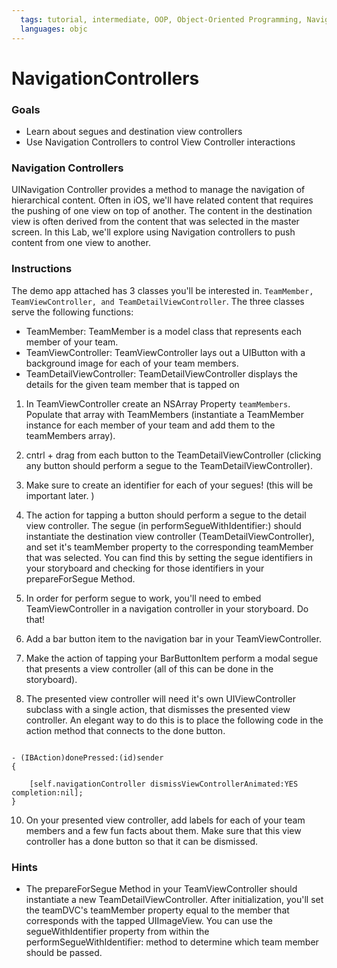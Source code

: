 ```yaml
---
  tags: tutorial, intermediate, OOP, Object-Oriented Programming, Navigation 
  languages: objc
---
```


NavigationControllers
=========

### Goals 

- Learn about segues and destination view controllers 
- Use Navigation Controllers to control View Controller interactions 
 

### Navigation Controllers  

UINavigation Controller provides a method to manage the navigation of hierarchical content.  Often in iOS, we'll have related content that requires the pushing of one view on top of another.  The content in the destination view is often derived from the content that was selected in the master screen.  In this Lab, we'll explore using Navigation controllers to push content from one view to another.  


### Instructions 

The demo app attached has 3 classes you'll be interested in.  `TeamMember, TeamViewController, and TeamDetailViewController`.  The three classes serve the following functions: 

- TeamMember: TeamMember is a model class that represents each member of your team.  
- TeamViewController: TeamViewController lays out a UIButton with a background image for each of your team members.
- TeamDetailViewController: TeamDetailViewController displays the details for the given team member that is tapped on

1. In TeamViewController create an NSArray Property `teamMembers`.  Populate that array with TeamMembers (instantiate a TeamMember instance for each member of your team and add them to the teamMembers array).  
3. cntrl + drag from each button to the TeamDetailViewController (clicking any button should perform a segue to the TeamDetailViewController).  
4. Make sure to create an identifier for each of your segues! (this will be important later. ) 
5. The action for tapping a button should perform a segue to the detail view controller.  The segue (in performSegueWithIdentifier:) should instantiate the destination view controller (TeamDetailViewController), and set it's teamMember property to the corresponding teamMember that was selected. You can find this by setting the segue identifiers in your storyboard and checking for those identifiers in your prepareForSegue Method.

6. In order for perform segue to work, you'll need to embed TeamViewController in a navigation controller in your storyboard. Do that! 
7. Add a bar button item to the navigation bar in your TeamViewController.  
8. Make the action of tapping your BarButtonItem perform a modal segue that presents a view controller (all of this can be done in the storyboard).  
9. The presented view controller will need it's own UIViewController subclass with a single action, that dismisses the presented view controller.  An elegant way to do this is to place the following code in the action method that connects to the done button.   

```objc

- (IBAction)donePressed:(id)sender 
{

	[self.navigationController dismissViewControllerAnimated:YES completion:nil];
}

```  
10. On your presented view controller, add labels for each of your team members and a few fun facts about them.  Make sure that this view controller has a done button so that it can be dismissed.  


### Hints

- The prepareForSegue Method in your TeamViewController should instantiate a new TeamDetailViewController.  After initialization, you'll set the teamDVC's teamMember property equal to the member that corresponds with the tapped UIImageView. You can use the segueWithIdentifier property from within the performSegueWithIdentifier: method to determine which team member should be passed.   
    
